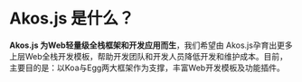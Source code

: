 # Akos.js 是什么？

**Akos.js 为Web轻量级全栈框架和开发应用而生**，我们希望由 Akos.js孕育出更多上层Web全栈开发模板，帮助开发团队和开发人员降低开发和维护成本。目前，主要目的是：以Koa与Egg两大框架作为支撑，丰富Web开发模板及功能插件。